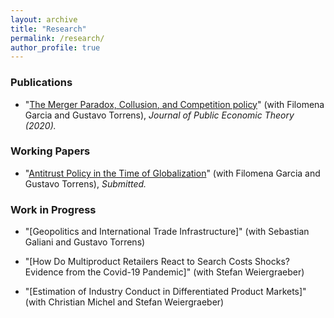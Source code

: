 ```yaml
---
layout: archive
title: "Research"
permalink: /research/
author_profile: true
---
```


### Publications

* "[The Merger Paradox, Collusion, and Competition policy](https://onlinelibrary.wiley.com/doi/abs/10.1111/jpet.12448)" (with Filomena Garcia and Gustavo Torrens), *Journal of Public Economic Theory (2020).*

### Working Papers

* "[Antitrust Policy in the Time of Globalization](https://josempazymino.github.io/files/globalization.pdf)" (with Filomena Garcia and Gustavo Torrens), *Submitted.*

### Work in Progress

* "[Geopolitics and International Trade Infrastructure]" (with Sebastian Galiani and Gustavo Torrens)

* "[How Do Multiproduct Retailers React to Search Costs Shocks? Evidence from the Covid-19 Pandemic]" (with Stefan Weiergraeber)

* "[Estimation of Industry Conduct in Differentiated Product Markets]" (with Christian Michel and Stefan Weiergraeber)